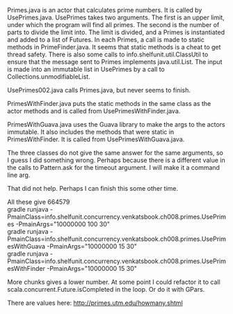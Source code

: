 Primes.java is an actor that calculates prime numbers. It is called by UsePrimes.java. UsePrimes takes two arguments. The first is an upper limit, under which the program will find all primes. The second is the number of parts to divide the limit into. The limit is divided, and a Primes is instantiated and added to a list of Futures. In each Primes, a call is made to static methods in PrimeFinder.java. It seems that static methods is a cheat to get thread safety. There is also some calls to info.shelfunit.util.ClassUtil to ensure that the message sent to Primes implements java.util.List. The input is made into an immutable list in UsePrimes by a call to Collections.unmodifiableList.      

UsePrimes002.java calls Primes.java, but never seems to finish.   

PrimesWithFinder.java puts the static methods in the same class as the actor methods and is called from UsePrimesWithFinder.java.    

PrimesWithGuava.java uses the Guava library to make the args to the actors immutable. It also includes the methods that were static in PrimesWithFinder. It is called from UsePrimesWithGuava.java.    

The three classes do not give the same answer for the same arguments, so I guess I did something wrong. Perhaps because there is a different value in the calls to Pattern.ask for the timeout argument. I will make it a command line arg.      

That did not help. Perhaps I can finish this some other time.    

All these give 664579    
gradle runjava -PmainClass=info.shelfunit.concurrency.venkatsbook.ch008.primes.UsePrimes -PmainArgs="10000000 100 30"     
gradle runjava -PmainClass=info.shelfunit.concurrency.venkatsbook.ch008.primes.UsePrimesWithGuava -PmainArgs="10000000 15 30"    
gradle runjava -PmainClass=info.shelfunit.concurrency.venkatsbook.ch008.primes.UsePrimesWithFinder -PmainArgs="10000000 15 30"     

More chunks gives a lower number. At some point I could refactor it to call scala.concurrent.Future.isCompleted in the loop. Or do it with GPars.     

There are values here: http://primes.utm.edu/howmany.shtml   







